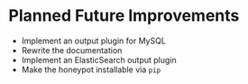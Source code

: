 # Planned Future Improvements

* Implement an output plugin for MySQL
* Rewrite the documentation
* Implement an ElasticSearch output plugin
* Make the honeypot installable via `pip`
